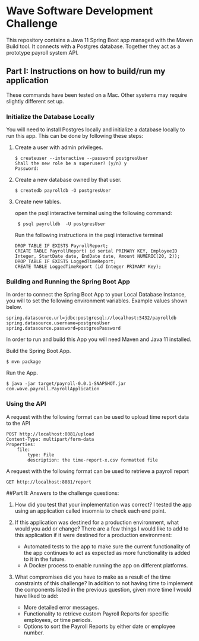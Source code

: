 # Wave Software Development Challenge

This repository contains a Java 11 Spring Boot app managed with the Maven Build tool. It connects with a Postgres database. Together they act as a prototype payroll system API.
## Part I: Instructions on how to build/run my application

These commands have been tested on a Mac. Other systems may require slightly different set up.

### Initialize the Database Locally

You will need to install Postgres locally and initialize a database locally to run this app. This can be done by following these steps:

1. Create a user with admin privileges.
    ```
    $ createuser --interactive --password postgresUser
    Shall the new role be a superuser? (y/n) y
    Password: 

    ```

1. Create a new database owned by that user.
    ```
    $ createdb payrolldb -O postgresUser
    ```
1. Create new tables.

    open the psql interactive terminal using the following command:
   ```
    $ psql payrolldb  -U postgresUser
   ```
    Run the following instructions in the psql interactive terminal
    ```
    DROP TABLE IF EXISTS PayrollReport;
    CREATE TABLE PayrollReport( id serial PRIMARY KEY, EmployeeID Integer, StartDate date, EndDate date, Amount NUMERIC(20, 2));
    DROP TABLE IF EXISTS LoggedTimeReport;
    CREATE TABLE LoggedTimeReport (id Integer PRIMARY Key);
    ```



### Building and Running the Spring Boot App

In order to connect the Spring Boot App to your Local Database Instance, you will to set the following environment variables. Example values shown below.

```
spring.datasource.url=jdbc:postgresql://localhost:5432/payrolldb
spring.datasource.username=postgresUser
spring.datasource.password=postgresPassword
```

In order to run and build this App you will need Maven and Java 11 installed.

Build the Spring Boot App. 

```
$ mvn package
```

Run the App.

```
$ java -jar target/payroll-0.0.1-SNAPSHOT.jar com.wave.payroll.PayrollApplication
```




### Using the API

A request with the following format can be used to upload time report data to the API
```
POST http://localhost:8081/upload
Content-Type: multipart/form-data
Properties: 
    file:
        type: File
        description: the time-report-x.csv formatted file
```   

A request with the following format can be used to retrieve a payroll report
```
GET http://localhost:8081/report
```     

##Part II: Answers to the challenge questions:

1. How did you test that your implementation was correct?
I tested the app using an application called insomnia to check each end point.

1. If this application was destined for a production environment, what would you add or change?
There are a few things I would like to add to this application if it were destined for a production environment:
    - Automated tests to the app to make sure the current functionality of the app continues to act as expected as more functionality is added to it in the future.
    - A Docker process to enable running the app on different platforms.
     
1. What compromises did you have to make as a result of the time constraints of this challenge?
In addition to not having time to implement the components listed in the previous question, given more time I would have liked to add:
    - More detailed error messages.
    - Functionality to retrieve custom Payroll Reports for specific employees, or time periods.
    - Options to sort the Payroll Reports by either date or employee number.